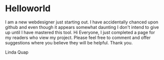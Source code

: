 # Helloworld
 I am a new webdesigner just starting out.  I have accidentally chanced upon github and even though it appears somewhat daunting I don't intend to give up until I have mastered this tool.
Hi Everyone, I just completed a page for my readers who view my project.  Please feel free to comment and offer suggestions where you believe they will be helpful.  Thank you.

Linda Quap
